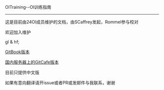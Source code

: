OITraining--OI训练指南

--------

这是目前由24OI成员维护的文档，由SCaffrey发起，Rommel参与校对

欢迎加入维护

gl & hf;

[GitBook版本](http://oitraining.scaffrey.com)

[国内服务器上的GitCafe版本](http://oit.scaffrey.com)

目前只提供中文版

如果有意向翻译请开issue或者PR或发邮件与我联系，谢谢

